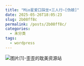 ```yaml
---
title: "Mio星爱口踩坐+三人行~[伪娘]"
date: 2025-05-26T18:05:23
slug: 2b08ff8c
permalink: /posts/2b08ff8c/
categories:
  - 未分类
tags:
  - wordpress
---
```


![图片[1]-歪歪的耽美资源站](/images/wp/2b08ff8c-58f29f95.jpg)
